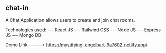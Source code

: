 ## chat-in

A Chat Application allows users to create and join chat rooms.

Technologies used:
  ---  React JS
---  Tailwind CSS
---  Node JS
---  Express JS
---  Mongo DB

Demo Link   ----->    https://mystifying-engelbart-9a7602.netlify.app/



